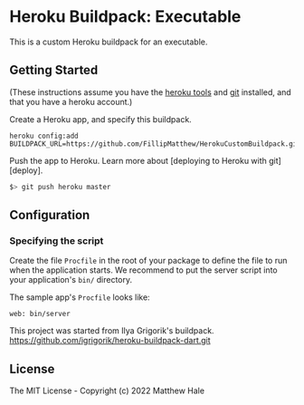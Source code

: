 # Heroku Buildpack: Executable

This is a custom Heroku buildpack for an executable.

## Getting Started

(These instructions assume you have the
[heroku tools](https://toolbelt.heroku.com/) and
[git](http://git-scm.com/) installed, and that you have a heroku
account.)

Create a Heroku app, and specify this buildpack.

```
heroku config:add BUILDPACK_URL=https://github.com/FillipMatthew/HerokuCustomBuildpack.git
```

Push the app to Heroku. Learn more about [deploying to Heroku with git][deploy].

```bash
$> git push heroku master
```

## Configuration

### Specifying the script

Create the file `Procfile` in the root of your package to define the file to run when the application starts. We
recommend to put the server script into your application's `bin/` directory.

The sample app's `Procfile` looks like:

```
web: bin/server
```

This project was started from Ilya Grigorik's buildpack. https://github.com/igrigorik/heroku-buildpack-dart.git

## License

The MIT License - Copyright (c) 2022 Matthew Hale
